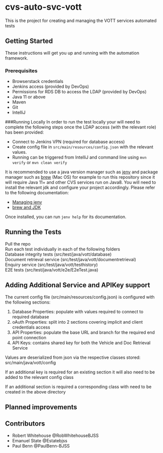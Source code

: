 # cvs-auto-svc-vott

This is the project for creating and managing the VOTT services automated tests

## Getting Started
These instructions will get you up and running with the automation framework.

### Prerequisites
- Browserstack credentials
- Jenkins access (provided by DevOps)
- Permissions for RDS DB to access the LDAP (provided by DevOps)
- Java 11 or above
- Maven
- Git
- IntelliJ

###Running Locally
In order to run the test locally your will need to complete the following steps once the LDAP access (with the relevant role) has been provided:
- Connect to Jenkins VPN (required for database access)
- Create config file in `src/main/resources/config.json` with the relevant values.
- Running can be triggered from IntelliJ and command line using `mvn verify` or `mvn clean verify`

It is recommended to use a java version manager such as [jenv](https://github.com/jenv/jenv) and package manager such as [brew](https://brew.sh/) (Mac OS) for example to run this repository since it will require Java 11+ and other CVS services run on Java8.
You will need to install the relevant jdk and configure your project accordingly. Please refer to the following documentation:
- [Managing jenv](https://www.jenv.be/)
- [brew and JDK](https://gist.github.com/tomysmile/a9a7aee85ff73454bd57e198ad90e614)

Once installed, you can run `jenv help` for its documentation.

## Running the Tests
Pull the repo  
Run each test individually in each of the following folders  
Database integrity tests (src/test/java/vott/database)  
Document retrieval service (src/test/java/vott/documentretrieval)  
Enquiry service (src/test/java/vott/testhistory)  
E2E tests (src/test/java/vott/e2e/E2eTest.java)  

## Adding Additional Service and APIKey support
The current config file (src/main/resources/config.json) is configured with the following sections:

1. Database Properties: populate with values required to connect to required database
2. oAuth Properties: split into 2 sections covering implicit and client credentials access
3. API Properties: populate the base URL and branch for the required end point connection
4. API Keys: contains shared key for both the Vehicle and Doc Retrieval Service

Values are deserialized from json via the respective classes stored: src/main/java/vott/config

If an additional key is required for an existing section it will also need to be added to the relevant config class

If an additional section is required a corresponding class with need to be created in the above directory

## Planned improvements

## Contributors

- Robert Whitehouse @RobWhitehouseBJSS
- Emanuel State @Estatebjss
- Paul Benn @PaulBenn-BJSS
